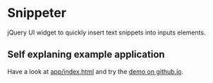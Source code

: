 # Snippeter
jQuery UI widget to quickly insert text snippets into inputs elements.

## Self explaning example application
Have a look at [app/index.html](app/index.html) and try the [demo on github.io](http://marcotaubmann.github.io/snippeter/).
